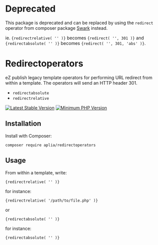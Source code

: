 # Deprecated

This package is deprecated and can be replaced by using the `redirect` operator from composer package [Swark](https://github.com/Aplia/swark) instead.

ie. `{redirectrelative( '' )}` becomes `{redirect( '', 301 )}` and `{redirectabsolute( '' )}` becomes `{redirect( '', 301, 'abs' )}`.

# Redirectoperators

eZ publish legacy template operators for performing URL redirect from within a template. The operators will send an HTTP header 301.

- `redirectabsolute`
- `redirectrelative`

[![Latest Stable Version](https://img.shields.io/packagist/v/aplia/redirectoperators.svg?style=flat-square)](https://packagist.org/packages/aplia/redirectoperators)
[![Minimum PHP Version](https://img.shields.io/badge/php-%3E%3D%205.3-8892BF.svg?style=flat-square)](https://php.net/)


## Installation
Install with Composer:

```
composer require aplia/redirectoperators
```

## Usage
From within a template, write:
```
{redirectrelative( '' )}
```
for instance:
```
{redirectrelative( '/path/to/file.php' )}
```
or
```
{redirectabsolute( '' )}
```
for instance:
```
{redirectabsolute( '' )}
```
